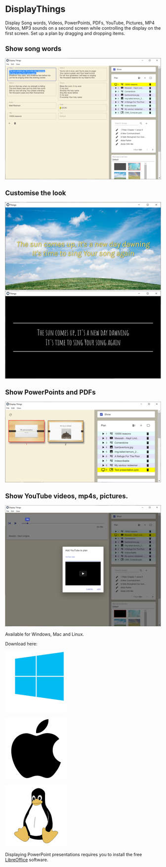 # DisplayThings

Display Song words, Videos, PowerPoints, PDFs, YouTube, Pictures, MP4 Videos, MP3 sounds on a second screen while controlling the display on the first screen. Set up a plan by dragging and dropping items. 

## Show song words
![alt text](screenshot1.png "Display things screen shot 1")
## Customise the look
![alt text](screenshot2.png "Display things screen shot 2")
![alt text](screenshot3.png "Display things screen shot 3")
## Show PowerPoints and PDFs
![alt text](screenshot4.png "Display things screen shot 4")
## Show YouTube videos, mp4s, pictures.
![alt text](screenshot5.png "Display things screen shot 5")

Available for Windows, Mac and Linux.

Download here:

[![alt text](windows-icon-png-8.png "Download for Windows" )](https://github.com/iain-h/DisplayThings/releases/download/1.0.0/DisplayThings.Setup.1.0.0.exe)

[![alt text](apple.png "Download for Mac")](https://github.com/iain-h/DisplayThings/releases/download/1.0.0/DisplayThings-1.0.0.dmg)

[![alt text](linux.png "Download for Linux")](https://github.com/iain-h/DisplayThings/releases/download/1.0.0/DisplayThings-1.0.0.AppImage)

Displaying PowerPoint presentations requires you to install the free [LibreOffice](https://www.libreoffice.org/) software.
